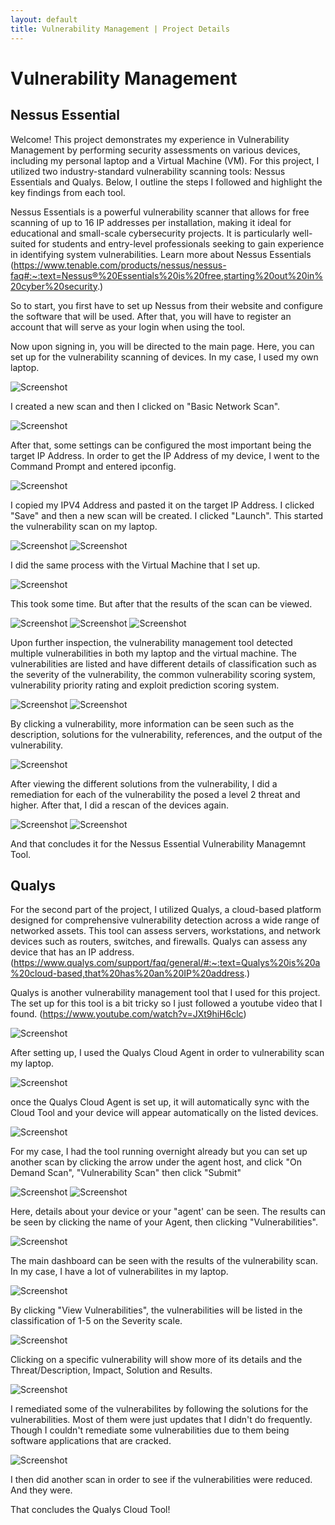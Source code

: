 ```yaml
---
layout: default
title: Vulnerability Management | Project Details
---
```


# Vulnerability Management

## Nessus Essential

Welcome! This project demonstrates my experience in Vulnerability Management by performing security assessments on various devices, including my personal laptop and a Virtual Machine (VM). For this project, I utilized two industry-standard vulnerability scanning tools: Nessus Essentials and Qualys. Below, I outline the steps I followed and highlight the key findings from each tool.

Nessus Essentials is a powerful vulnerability scanner that allows for free scanning of up to 16 IP addresses per installation, making it ideal for educational and small-scale cybersecurity projects. It is particularly well-suited for students and entry-level professionals seeking to gain experience in identifying system vulnerabilities. Learn more about Nessus Essentials (https://www.tenable.com/products/nessus/nessus-faq#:~:text=Nessus®%20Essentials%20is%20free,starting%20out%20in%20cyber%20security.)


So to start, you first have to set up Nessus from their website and configure the software that will be used. After that, you will have to register an account that will serve as your login when using the tool. 

Now upon signing in, you will be directed to the main page. Here, you can set up for the vulnerability scanning of devices. In my case, I used my own laptop.

![Screenshot](images/vm/ne/ne1.png) 

I created a new scan and then I clicked on "Basic Network Scan".

![Screenshot](images/vm/ne/ne2.png)

After that, some settings can be configured the most important being the target IP Address. In order to get the IP Address of my device, I went to the Command Prompt and entered ipconfig.

![Screenshot](images/vm/ne/ne3.png)


I copied my IPV4 Address and pasted it on the target IP Address. I clicked "Save" and then a new scan will be created. I clicked "Launch". This started the vulnerability scan on my laptop.

![Screenshot](images/vm/ne/ne4.png)
![Screenshot](images/vm/ne/ne5.png)

I did the same process with the Virtual Machine that I set up.

![Screenshot](images/vm/ne/ne6.png)


This took some time. But after that the results of the scan can be viewed.

![Screenshot](images/vm/ne/ne7.png)
![Screenshot](images/vm/ne/ne8.png)
![Screenshot](images/vm/ne/ne9.png)

Upon further inspection, the vulnerability management tool detected multiple vulnerabilities in both my laptop and the virtual machine. The vulnerabilities are listed and have different details of classification such as the severity of the vulnerability, the common vulnerability scoring system, vulnerability priority rating and exploit prediction scoring system. 

![Screenshot](images/vm/ne/ne10.png)
![Screenshot](images/vm/ne/ne11.png)

By clicking a vulnerability, more information can be seen such as the description, solutions for the vulnerability, references, and the output of the vulnerability. 

![Screenshot](images/vm/ne/ne12.png)


After viewing the different solutions from the vulnerability, I did a remediation for each of the vulnerability the posed a level 2 threat and higher. After that, I did a rescan of the devices again.

![Screenshot](images/vm/ne/ne13.png)
![Screenshot](images/vm/ne/ne14.png)

And that concludes it for the Nessus Essential Vulnerability Managemnt Tool.

## Qualys 

For the second part of the project, I utilized Qualys, a cloud-based platform designed for comprehensive vulnerability detection across a wide range of networked assets. This tool can assess servers, workstations, and network devices such as routers, switches, and firewalls. Qualys can assess any device that has an IP address. (https://www.qualys.com/support/faq/general/#:~:text=Qualys%20is%20a%20cloud-based,that%20has%20an%20IP%20address.)

Qualys is another vulnerability management tool that I used for this project. The set up for this tool is a bit tricky so I just followed a youtube video that I found. (https://www.youtube.com/watch?v=JXt9hiH6clc)

![Screenshot](images/vm/q/q1.png)

After setting up, I used the Qualys Cloud Agent in order to vulnerability scan my laptop. 

![Screenshot](images/vm/q/q2.png)


once the Qualys Cloud Agent is set up, it will automatically sync with the Cloud Tool and your device will appear automatically on the listed devices. 

![Screenshot](images/vm/q/q3.png)

For my case, I had the tool running overnight already but you can set up another scan by clicking the arrow under the agent host, and click "On Demand Scan", "Vulnerability Scan" then click "Submit"

![Screenshot](images/vm/q/q4.png)
![Screenshot](images/vm/q/q5.png)


Here, details about your device or your "agent' can be seen. The results can be seen by clicking the name of your Agent, then clicking "Vulnerabilities".

![Screenshot](images/vm/q/q6.png)

The main dashboard can be seen with the results of the vulnerability scan. In my case, I have a lot of vulnerabilites in my laptop.

![Screenshot](images/vm/q/q7.png)

By clicking "View Vulnerabilities", the vulnerabilities will be listed in the classification of 1-5 on the Severity scale. 

![Screenshot](images/vm/q/q8.png)

Clicking on a specific vulnerability will show more of its details and the Threat/Description, Impact, Solution and Results. 

![Screenshot](images/vm/q/q9.png)

I remediated some of the vulnerabilites by following the solutions for the vulnerabilities. Most of them were just updates that I didn't do frequently. Though I couldn't remediate some vulnerabilities due to them being software applications that are cracked.

![Screenshot](images/vm/q/q10.png)


I then did another scan in order to see if the vulnerabilities were reduced. And they were.


That concludes the Qualys Cloud Tool!








